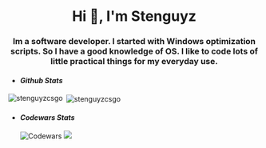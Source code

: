 <h1 align="center">Hi 👋, I'm Stenguyz</h1>
<h3 align="center">Im a software developer. I started with Windows optimization scripts. So I have a good knowledge of OS. I like to code lots of little practical things for my everyday use.</h3>

- #### ***Github Stats*** 

<p><img align="left" src="https://github-readme-stats.vercel.app/api/top-langs?username=stenguyzcsgo&show_icons=true&locale=en&layout=compact" alt="stenguyzcsgo" /></p>
<p>&nbsp;<img align="center" src="https://github-readme-stats.vercel.app/api?username=stenguyzcsgo&show_icons=true&locale=en" alt="stenguyzcsgo" /></p>

- #### ***Codewars Stats*** 
    ![Codewars](https://github.r2v.ch/codewars?user=Stenguyz&name=true&top_languages=true&stroke=%23b362ff&theme=purple_dark) 
    ![](./svg/defaultBadge.svg)
